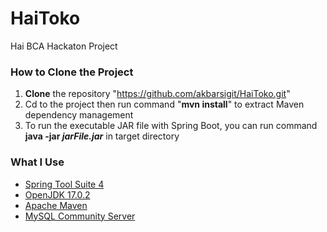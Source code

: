 # HaiToko
Hai BCA Hackaton Project

### How to Clone the Project 
  1. **Clone** the repository "https://github.com/akbarsigit/HaiToko.git"
  2. Cd to the project then run command "**mvn install**" to extract Maven dependency management
  3. To run the executable JAR file with Spring Boot, you can run command **java -jar *jarFile.jar*** in target directory

### What I Use
* [Spring Tool Suite 4](https://spring.io/tools)
* [OpenJDK 17.0.2](https://jdk.java.net/17/)
* [Apache Maven](https://maven.apache.org/download.cgi)
* [MySQL Community Server](https://dev.mysql.com/downloads/mysql/)

